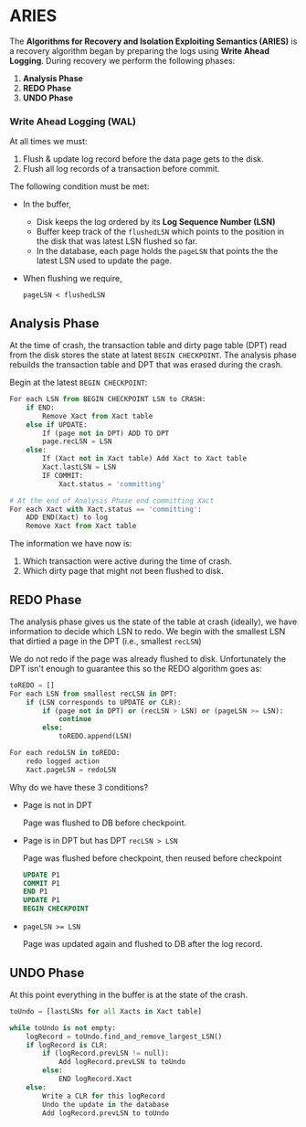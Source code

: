 #  ARIES

The **Algorithms for Recovery and Isolation Exploiting Semantics (ARIES)** is a recovery algorithm began by preparing the logs using **Write Ahead Logging**. During recovery we perform the following phases:

1. **Analysis Phase**
2. **REDO Phase**
3. **UNDO Phase**

### Write Ahead Logging (WAL)

At all times we must:

1. Flush & update log record before the data page gets to the disk.
2. Flush all log records of a transaction before commit.

The following condition must be met:

* In the buffer,
    * Disk keeps the log ordered by its **Log Sequence Number (LSN)**
    * Buffer keep track of the `flushedLSN` which points to the position in the disk that was latest LSN flushed so far.
    * In the database, each page holds the `pageLSN` that points the the latest LSN used to update the page.
* When flushing we require,

    `pageLSN < flushedLSN`

## Analysis Phase

At the time of crash, the transaction table and dirty page table (DPT) read from the disk stores the state at latest `BEGIN CHECKPOINT`. The analysis phase rebuilds the transaction table and DPT that was erased during the crash.

Begin at the latest `BEGIN CHECKPOINT`:

```python
For each LSN from BEGIN CHECKPOINT LSN to CRASH:
    if END:
        Remove Xact from Xact table
    else if UPDATE:
        If (page not in DPT) ADD TO DPT
        page.recLSN = LSN
    else:
        If (Xact not in Xact table) Add Xact to Xact table
        Xact.lastLSN = LSN
        IF COMMIT:
            Xact.status = 'committing'

# At the end of Analysis Phase end committing Xact
For each Xact with Xact.status == 'committing':
    ADD END(Xact) to log
    Remove Xact from Xact table
```

The information we have now is:

1. Which transaction were active during the time of crash.
2. Which dirty page that might not been flushed to disk.

## REDO Phase

The analysis phase gives us the state of the table at crash (ideally), we have information to decide which LSN to redo. We begin with the smallest LSN that dirtied a page in the DPT (i.e., smallest `recLSN`)

We do not redo if the page was already flushed to disk. Unfortunately the DPT isn't enough to guarantee this so the REDO algorithm goes as:

```python
toREDO = []
For each LSN from smallest recLSN in DPT:
    if (LSN corresponds to UPDATE or CLR):
        if (page not in DPT) or (recLSN > LSN) or (pageLSN >= LSN):
            continue
        else:
            toREDO.append(LSN)

For each redoLSN in toREDO:
    redo logged action
    Xact.pageLSN = redoLSN
```

Why do we have these 3 conditions?

* Page is not in DPT

    Page was flushed to DB before checkpoint.

* Page is in DPT but has DPT `recLSN > LSN`

    Page was flushed before checkpoint, then reused before checkpoint

    ```SQL
    UPDATE P1
    COMMIT P1
    END P1
    UPDATE P1
    BEGIN CHECKPOINT
    ```

* `pageLSN >= LSN`

    Page was updated again and flushed to DB after the log record.

## UNDO Phase

At this point everything in the buffer is at the state of the crash.

```python
toUndo = [lastLSNs for all Xacts in Xact table]

while toUndo is not empty:
    logRecord = toUndo.find_and_remove_largest_LSN()
    if logRecord is CLR:
        if (logRecord.prevLSN != null):
            Add logRecord.prevLSN to toUndo
        else:
            END logRecord.Xact
    else:
        Write a CLR for this logRecord
        Undo the update in the database
        Add logRecord.prevLSN to toUndo
```